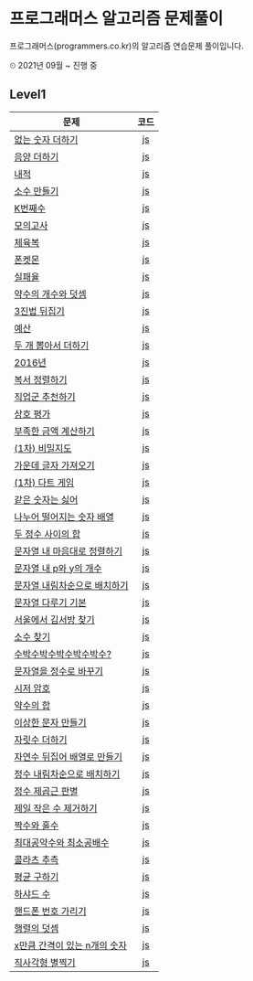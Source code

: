 # 프로그래머스 알고리즘 문제풀이
프로그래머스(programmers.co.kr)의 알고리즘 연습문제 풀이입니다.

⏲ 2021년 09월 ~ 진행 중

## Level1

|문제|코드|
|---|:---:|
|[없는 숫자 더하기](https://programmers.co.kr/learn/courses/30/lessons/86051)|[js](https://github.com/programmer-heeney/programmers/blob/master/level1_add_nonexistence.js)|
|[음양 더하기](https://programmers.co.kr/learn/courses/30/lessons/76501)|[js](https://github.com/programmer-heeney/programmers/blob/master/level1_add_signs.js)|
|[내적](https://programmers.co.kr/learn/courses/30/lessons/70128)|[js](https://github.com/programmer-heeney/programmers/blob/master/level1_dot_product.js)|
|[소수 만들기](https://programmers.co.kr/learn/courses/30/lessons/12977)|[js](https://github.com/programmer-heeney/programmers/blob/master/level1_make_prime.js)|
|[K번째수](https://programmers.co.kr/learn/courses/30/lessons/42748)|[js](https://github.com/programmer-heeney/programmers/blob/master/level1_k_number.js)|
|[모의고사](https://programmers.co.kr/learn/courses/30/lessons/42840)|[js](https://github.com/programmer-heeney/programmers/blob/master/level1_mock_exam.js)|
|[체육복](https://programmers.co.kr/learn/courses/30/lessons/42862)|[js](https://github.com/programmer-heeney/programmers/blob/master/level1_gym_clothes.js)|
|[폰켓몬](https://programmers.co.kr/learn/courses/30/lessons/1845)|[js](https://github.com/programmer-heeney/programmers/blob/master/level1_phonekemon.js)|
|[실패율](https://programmers.co.kr/learn/courses/30/lessons/42889)|[js](https://github.com/programmer-heeney/programmers/blob/master/level1_failure_rate.js)|
|[약수의 개수와 덧셈](https://programmers.co.kr/learn/courses/30/lessons/77884)|[js](https://github.com/programmer-heeney/programmers/blob/master/level1_divisor_sum.js)|
|[3진법 뒤집기](https://programmers.co.kr/learn/courses/30/lessons/68935)|[js](https://github.com/programmer-heeney/programmers/blob/master/level1_ternary.js)|
|[예산](https://programmers.co.kr/learn/courses/30/lessons/12982)|[js](https://github.com/programmer-heeney/programmers/blob/master/level1_budget.js)|
|[두 개 뽑아서 더하기](https://programmers.co.kr/learn/courses/30/lessons/68644)|[js](https://github.com/programmer-heeney/programmers/blob/master/level1_two_nums_sum.js)|
|[2016년](https://programmers.co.kr/learn/courses/30/lessons/12901)|[js](https://github.com/programmer-heeney/programmers/blob/master/level1_2016.js)|
|[복서 정렬하기](https://programmers.co.kr/learn/courses/30/lessons/85002)|[js](https://github.com/programmer-heeney/programmers/blob/master/level1_sort_boxer.js)|
|[직업군 추천하기](https://programmers.co.kr/learn/courses/30/lessons/84325)|[js](https://github.com/programmer-heeney/programmers/blob/master/level1_suggest_job.js)|
|[상호 평가](https://programmers.co.kr/learn/courses/30/lessons/83201)|[js](https://github.com/programmer-heeney/programmers/blob/master/level1_peer_review.js)|
|[부족한 금액 계산하기](https://programmers.co.kr/learn/courses/30/lessons/82612)|[js](https://github.com/programmer-heeney/programmers/blob/master/level1_less_money.js)|
|[(1차) 비밀지도](https://programmers.co.kr/learn/courses/30/lessons/17681)|[js](https://github.com/programmer-heeney/programmers/blob/master/level1_secret_map.js)|
|[가운데 글자 가져오기](https://programmers.co.kr/learn/courses/30/lessons/12903)|[js](https://github.com/programmer-heeney/programmers/blob/master/level1_middle_char.js)|
|[(1차) 다트 게임](https://programmers.co.kr/learn/courses/30/lessons/17682)|[js](https://github.com/programmer-heeney/programmers/blob/master/level1_dart_game.js)|
|[같은 숫자는 싫어](https://programmers.co.kr/learn/courses/30/lessons/12906)|[js](https://github.com/programmer-heeney/programmers/blob/master/level1_hate_same.js)|
|[나누어 떨어지는 숫자 배열](https://programmers.co.kr/learn/courses/30/lessons/12910)|[js](https://github.com/programmer-heeney/programmers/blob/master/level1_divisor.js)|
|[두 정수 사이의 합](https://programmers.co.kr/learn/courses/30/lessons/12912)|[js](https://github.com/programmer-heeney/programmers/blob/master/level1_sum_two.js)|
|[문자열 내 마음대로 정렬하기](https://programmers.co.kr/learn/courses/30/lessons/12915)|[js](https://github.com/programmer-heeney/programmers/blob/master/level1_string_sort.js)|
|[문자열 내 p와 y의 개수](https://programmers.co.kr/learn/courses/30/lessons/12916)|[js](https://github.com/programmer-heeney/programmers/blob/master/level1_string_p_y.js)|
|[문자열 내림차순으로 배치하기](https://programmers.co.kr/learn/courses/30/lessons/12917)|[js](https://github.com/programmer-heeney/programmers/blob/master/level1_desc_string.js)|
|[문자열 다루기 기본](https://programmers.co.kr/learn/courses/30/lessons/12918)|[js](https://github.com/programmer-heeney/programmers/blob/master/level1_handle_string.js)|
|[서울에서 김서방 찾기](https://programmers.co.kr/learn/courses/30/lessons/12919)|[js](https://github.com/programmer-heeney/programmers/blob/master/level1_find_kim.js)|
|[소수 찾기](https://programmers.co.kr/learn/courses/30/lessons/12921)|[js](https://github.com/programmer-heeney/programmers/blob/master/level1_primenum.js)|
|[수박수박수박수박수박수?](https://programmers.co.kr/learn/courses/30/lessons/12922)|[js](https://github.com/programmer-heeney/programmers/blob/master/level1_watermelon.js)|
|[문자열을 정수로 바꾸기](https://programmers.co.kr/learn/courses/30/lessons/12925?language=javascript)|[js](https://github.com/programmer-heeney/programmers/blob/master/level1_string_to_num.js)|
|[시저 암호](https://programmers.co.kr/learn/courses/30/lessons/12926?language=javascript)|[js](https://github.com/programmer-heeney/programmers/blob/master/level1_caesar.js)|
|[약수의 합](https://programmers.co.kr/learn/courses/30/lessons/12928?language=javascript)|[js](https://github.com/programmer-heeney/programmers/blob/master/level1_sum_divisor.js)|
|[이상한 문자 만들기](https://programmers.co.kr/learn/courses/30/lessons/12930?language=javascript)|[js](https://github.com/programmer-heeney/programmers/blob/master/level1_weird_string.js)|
|[자릿수 더하기](https://programmers.co.kr/learn/courses/30/lessons/12931?language=javascript)|[js](https://github.com/programmer-heeney/programmers/blob/master/level1_sum.js)|
|[자연수 뒤집어 배열로 만들기](https://programmers.co.kr/learn/courses/30/lessons/12932?language=javascript)|[js](https://github.com/programmer-heeney/programmers/blob/master/level1_reverse.js)|
|[정수 내림차순으로 배치하기](https://programmers.co.kr/learn/courses/30/lessons/12933)|[js](https://github.com/programmer-heeney/programmers/blob/master/level1_desc_sort.js)|
|[정수 제곱근 판별](https://programmers.co.kr/learn/courses/30/lessons/12934?language=javascript)|[js](https://github.com/programmer-heeney/programmers/blob/master/level1_sqrt.js)|
|[제일 작은 수 제거하기](https://programmers.co.kr/learn/courses/30/lessons/12935?language=javascript)|[js](https://github.com/programmer-heeney/programmers/blob/master/level1_delete_min.js)|
|[짝수와 홀수](https://programmers.co.kr/learn/courses/30/lessons/12937?language=javascript)|[js](https://github.com/programmer-heeney/programmers/blob/master/level1_even_odd.js)|
|[최대공약수와 최소공배수](https://programmers.co.kr/learn/courses/30/lessons/12940?language=javascript)|[js](https://github.com/programmer-heeney/programmers/blob/master/level1_gcd_lcm.js)|
|[콜라츠 추측](https://programmers.co.kr/learn/courses/30/lessons/12943?language=javascript)|[js](https://github.com/programmer-heeney/programmers/blob/master/level1_collatz.js)|
|[평균 구하기](https://programmers.co.kr/learn/courses/30/lessons/12944?language=javascript)|[js](https://github.com/programmer-heeney/programmers/blob/master/level1_average.js)|
|[하샤드 수](https://programmers.co.kr/learn/courses/30/lessons/12947)|[js](https://github.com/programmer-heeney/programmers/blob/master/level1_harshad.js)|
|[핸드폰 번호 가리기](https://programmers.co.kr/learn/courses/30/lessons/12948)|[js](https://github.com/programmer-heeney/programmers/blob/master/level1_blind_number.js)|
|[행렬의 덧셈](https://programmers.co.kr/learn/courses/30/lessons/12950)|[js](https://github.com/programmer-heeney/programmers/blob/master/level1_matrix_sum.js)|
|[x만큼 간격이 있는 n개의 숫자](https://programmers.co.kr/learn/courses/30/lessons/12954)|[js](https://github.com/programmer-heeney/programmers/blob/master/level1_x_distance_numbers.js)|
|[직사각형 별찍기](https://programmers.co.kr/learn/courses/30/lessons/12969)|[js](https://github.com/programmer-heeney/programmers/blob/master/level1_star_square.js)|

